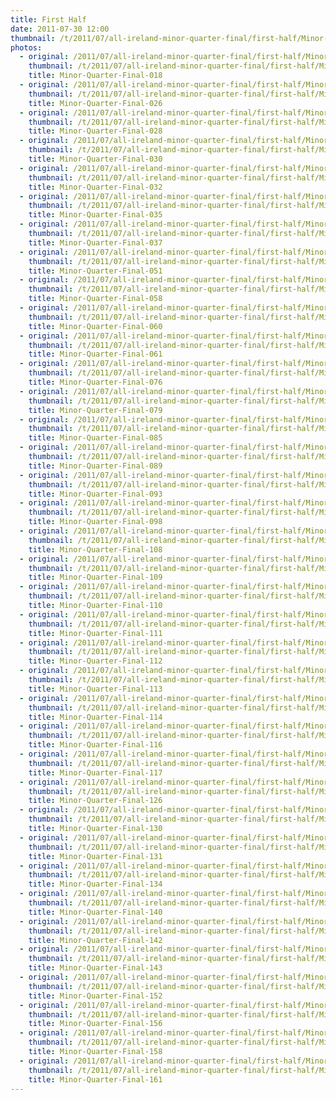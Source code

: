 ```yaml
---
title: First Half
date: 2011-07-30 12:00
thumbnail: /t/2011/07/all-ireland-minor-quarter-final/first-half/Minor-Quarter-Final-018.jpg
photos:
  - original: /2011/07/all-ireland-minor-quarter-final/first-half/Minor-Quarter-Final-018.jpg
    thumbnail: /t/2011/07/all-ireland-minor-quarter-final/first-half/Minor-Quarter-Final-018.jpg
    title: Minor-Quarter-Final-018
  - original: /2011/07/all-ireland-minor-quarter-final/first-half/Minor-Quarter-Final-026.jpg
    thumbnail: /t/2011/07/all-ireland-minor-quarter-final/first-half/Minor-Quarter-Final-026.jpg
    title: Minor-Quarter-Final-026
  - original: /2011/07/all-ireland-minor-quarter-final/first-half/Minor-Quarter-Final-028.jpg
    thumbnail: /t/2011/07/all-ireland-minor-quarter-final/first-half/Minor-Quarter-Final-028.jpg
    title: Minor-Quarter-Final-028
  - original: /2011/07/all-ireland-minor-quarter-final/first-half/Minor-Quarter-Final-030.jpg
    thumbnail: /t/2011/07/all-ireland-minor-quarter-final/first-half/Minor-Quarter-Final-030.jpg
    title: Minor-Quarter-Final-030
  - original: /2011/07/all-ireland-minor-quarter-final/first-half/Minor-Quarter-Final-032.jpg
    thumbnail: /t/2011/07/all-ireland-minor-quarter-final/first-half/Minor-Quarter-Final-032.jpg
    title: Minor-Quarter-Final-032
  - original: /2011/07/all-ireland-minor-quarter-final/first-half/Minor-Quarter-Final-035.jpg
    thumbnail: /t/2011/07/all-ireland-minor-quarter-final/first-half/Minor-Quarter-Final-035.jpg
    title: Minor-Quarter-Final-035
  - original: /2011/07/all-ireland-minor-quarter-final/first-half/Minor-Quarter-Final-037.jpg
    thumbnail: /t/2011/07/all-ireland-minor-quarter-final/first-half/Minor-Quarter-Final-037.jpg
    title: Minor-Quarter-Final-037
  - original: /2011/07/all-ireland-minor-quarter-final/first-half/Minor-Quarter-Final-051.jpg
    thumbnail: /t/2011/07/all-ireland-minor-quarter-final/first-half/Minor-Quarter-Final-051.jpg
    title: Minor-Quarter-Final-051
  - original: /2011/07/all-ireland-minor-quarter-final/first-half/Minor-Quarter-Final-058.jpg
    thumbnail: /t/2011/07/all-ireland-minor-quarter-final/first-half/Minor-Quarter-Final-058.jpg
    title: Minor-Quarter-Final-058
  - original: /2011/07/all-ireland-minor-quarter-final/first-half/Minor-Quarter-Final-060.jpg
    thumbnail: /t/2011/07/all-ireland-minor-quarter-final/first-half/Minor-Quarter-Final-060.jpg
    title: Minor-Quarter-Final-060
  - original: /2011/07/all-ireland-minor-quarter-final/first-half/Minor-Quarter-Final-061.jpg
    thumbnail: /t/2011/07/all-ireland-minor-quarter-final/first-half/Minor-Quarter-Final-061.jpg
    title: Minor-Quarter-Final-061
  - original: /2011/07/all-ireland-minor-quarter-final/first-half/Minor-Quarter-Final-076.jpg
    thumbnail: /t/2011/07/all-ireland-minor-quarter-final/first-half/Minor-Quarter-Final-076.jpg
    title: Minor-Quarter-Final-076
  - original: /2011/07/all-ireland-minor-quarter-final/first-half/Minor-Quarter-Final-079.jpg
    thumbnail: /t/2011/07/all-ireland-minor-quarter-final/first-half/Minor-Quarter-Final-079.jpg
    title: Minor-Quarter-Final-079
  - original: /2011/07/all-ireland-minor-quarter-final/first-half/Minor-Quarter-Final-085.jpg
    thumbnail: /t/2011/07/all-ireland-minor-quarter-final/first-half/Minor-Quarter-Final-085.jpg
    title: Minor-Quarter-Final-085
  - original: /2011/07/all-ireland-minor-quarter-final/first-half/Minor-Quarter-Final-089.jpg
    thumbnail: /t/2011/07/all-ireland-minor-quarter-final/first-half/Minor-Quarter-Final-089.jpg
    title: Minor-Quarter-Final-089
  - original: /2011/07/all-ireland-minor-quarter-final/first-half/Minor-Quarter-Final-093.jpg
    thumbnail: /t/2011/07/all-ireland-minor-quarter-final/first-half/Minor-Quarter-Final-093.jpg
    title: Minor-Quarter-Final-093
  - original: /2011/07/all-ireland-minor-quarter-final/first-half/Minor-Quarter-Final-098.jpg
    thumbnail: /t/2011/07/all-ireland-minor-quarter-final/first-half/Minor-Quarter-Final-098.jpg
    title: Minor-Quarter-Final-098
  - original: /2011/07/all-ireland-minor-quarter-final/first-half/Minor-Quarter-Final-108.jpg
    thumbnail: /t/2011/07/all-ireland-minor-quarter-final/first-half/Minor-Quarter-Final-108.jpg
    title: Minor-Quarter-Final-108
  - original: /2011/07/all-ireland-minor-quarter-final/first-half/Minor-Quarter-Final-109.jpg
    thumbnail: /t/2011/07/all-ireland-minor-quarter-final/first-half/Minor-Quarter-Final-109.jpg
    title: Minor-Quarter-Final-109
  - original: /2011/07/all-ireland-minor-quarter-final/first-half/Minor-Quarter-Final-110.jpg
    thumbnail: /t/2011/07/all-ireland-minor-quarter-final/first-half/Minor-Quarter-Final-110.jpg
    title: Minor-Quarter-Final-110
  - original: /2011/07/all-ireland-minor-quarter-final/first-half/Minor-Quarter-Final-111.jpg
    thumbnail: /t/2011/07/all-ireland-minor-quarter-final/first-half/Minor-Quarter-Final-111.jpg
    title: Minor-Quarter-Final-111
  - original: /2011/07/all-ireland-minor-quarter-final/first-half/Minor-Quarter-Final-112.jpg
    thumbnail: /t/2011/07/all-ireland-minor-quarter-final/first-half/Minor-Quarter-Final-112.jpg
    title: Minor-Quarter-Final-112
  - original: /2011/07/all-ireland-minor-quarter-final/first-half/Minor-Quarter-Final-113.jpg
    thumbnail: /t/2011/07/all-ireland-minor-quarter-final/first-half/Minor-Quarter-Final-113.jpg
    title: Minor-Quarter-Final-113
  - original: /2011/07/all-ireland-minor-quarter-final/first-half/Minor-Quarter-Final-114.jpg
    thumbnail: /t/2011/07/all-ireland-minor-quarter-final/first-half/Minor-Quarter-Final-114.jpg
    title: Minor-Quarter-Final-114
  - original: /2011/07/all-ireland-minor-quarter-final/first-half/Minor-Quarter-Final-116.jpg
    thumbnail: /t/2011/07/all-ireland-minor-quarter-final/first-half/Minor-Quarter-Final-116.jpg
    title: Minor-Quarter-Final-116
  - original: /2011/07/all-ireland-minor-quarter-final/first-half/Minor-Quarter-Final-117.jpg
    thumbnail: /t/2011/07/all-ireland-minor-quarter-final/first-half/Minor-Quarter-Final-117.jpg
    title: Minor-Quarter-Final-117
  - original: /2011/07/all-ireland-minor-quarter-final/first-half/Minor-Quarter-Final-126.jpg
    thumbnail: /t/2011/07/all-ireland-minor-quarter-final/first-half/Minor-Quarter-Final-126.jpg
    title: Minor-Quarter-Final-126
  - original: /2011/07/all-ireland-minor-quarter-final/first-half/Minor-Quarter-Final-130.jpg
    thumbnail: /t/2011/07/all-ireland-minor-quarter-final/first-half/Minor-Quarter-Final-130.jpg
    title: Minor-Quarter-Final-130
  - original: /2011/07/all-ireland-minor-quarter-final/first-half/Minor-Quarter-Final-131.jpg
    thumbnail: /t/2011/07/all-ireland-minor-quarter-final/first-half/Minor-Quarter-Final-131.jpg
    title: Minor-Quarter-Final-131
  - original: /2011/07/all-ireland-minor-quarter-final/first-half/Minor-Quarter-Final-134.jpg
    thumbnail: /t/2011/07/all-ireland-minor-quarter-final/first-half/Minor-Quarter-Final-134.jpg
    title: Minor-Quarter-Final-134
  - original: /2011/07/all-ireland-minor-quarter-final/first-half/Minor-Quarter-Final-140.jpg
    thumbnail: /t/2011/07/all-ireland-minor-quarter-final/first-half/Minor-Quarter-Final-140.jpg
    title: Minor-Quarter-Final-140
  - original: /2011/07/all-ireland-minor-quarter-final/first-half/Minor-Quarter-Final-142.jpg
    thumbnail: /t/2011/07/all-ireland-minor-quarter-final/first-half/Minor-Quarter-Final-142.jpg
    title: Minor-Quarter-Final-142
  - original: /2011/07/all-ireland-minor-quarter-final/first-half/Minor-Quarter-Final-143.jpg
    thumbnail: /t/2011/07/all-ireland-minor-quarter-final/first-half/Minor-Quarter-Final-143.jpg
    title: Minor-Quarter-Final-143
  - original: /2011/07/all-ireland-minor-quarter-final/first-half/Minor-Quarter-Final-152.jpg
    thumbnail: /t/2011/07/all-ireland-minor-quarter-final/first-half/Minor-Quarter-Final-152.jpg
    title: Minor-Quarter-Final-152
  - original: /2011/07/all-ireland-minor-quarter-final/first-half/Minor-Quarter-Final-156.jpg
    thumbnail: /t/2011/07/all-ireland-minor-quarter-final/first-half/Minor-Quarter-Final-156.jpg
    title: Minor-Quarter-Final-156
  - original: /2011/07/all-ireland-minor-quarter-final/first-half/Minor-Quarter-Final-158.jpg
    thumbnail: /t/2011/07/all-ireland-minor-quarter-final/first-half/Minor-Quarter-Final-158.jpg
    title: Minor-Quarter-Final-158
  - original: /2011/07/all-ireland-minor-quarter-final/first-half/Minor-Quarter-Final-161.jpg
    thumbnail: /t/2011/07/all-ireland-minor-quarter-final/first-half/Minor-Quarter-Final-161.jpg
    title: Minor-Quarter-Final-161
---
```

